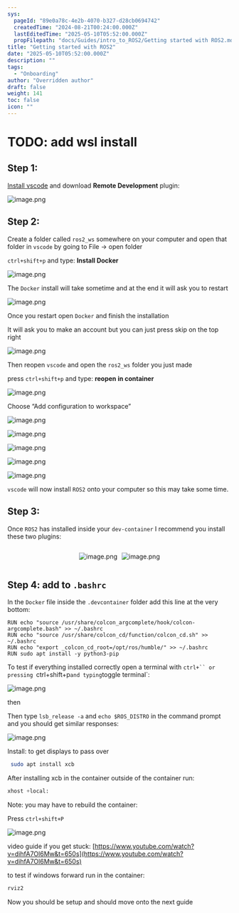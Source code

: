 ```yaml
---
sys:
  pageId: "89e0a78c-4e2b-4070-b327-d28cb0694742"
  createdTime: "2024-08-21T00:24:00.000Z"
  lastEditedTime: "2025-05-10T05:52:00.000Z"
  propFilepath: "docs/Guides/intro_to_ROS2/Getting started with ROS2.md"
title: "Getting started with ROS2"
date: "2025-05-10T05:52:00.000Z"
description: ""
tags:
  - "Onboarding"
author: "Overridden author"
draft: false
weight: 141
toc: false
icon: ""
---
```


# TODO: add wsl install

## Step 1:

[Install vscode](https://code.visualstudio.com/download) and download **Remote Development** plugin:

![image.png](https://prod-files-secure.s3.us-west-2.amazonaws.com/d518164a-d88e-44d1-a4ee-3adb3bd8bce0/efb52993-1881-4a40-b95e-6f020334f022/image.png?X-Amz-Algorithm=AWS4-HMAC-SHA256&X-Amz-Content-Sha256=UNSIGNED-PAYLOAD&X-Amz-Credential=ASIAZI2LB466SKRST642%2F20250510%2Fus-west-2%2Fs3%2Faws4_request&X-Amz-Date=20250510T061105Z&X-Amz-Expires=3600&X-Amz-Security-Token=IQoJb3JpZ2luX2VjEPb%2F%2F%2F%2F%2F%2F%2F%2F%2F%2FwEaCXVzLXdlc3QtMiJHMEUCIQCO3M4oa912g%2F2mCP5nYfeUZL%2BStoVwJdGctIKbfMEPMQIgex94NeFv6rGdPhbuSc198cKmCaziduSHfEJEhk3vpK0qiAQIn%2F%2F%2F%2F%2F%2F%2F%2F%2F%2F%2FARAAGgw2Mzc0MjMxODM4MDUiDN8qZM0Bsdj6yuO%2BnyrcA3gSjU5ueLSvOkEEg36eF37l3OwmdwZwXfLDlur8diOZdKvdsoVamoEMisDQLp5IbAuMFA07cuUqouo9Qv5L12cHrw7DU%2BenOBa9qjYRPTfy6I1uWIsdFy1TTyZakXglL7YekUsa9ve1LlfqN2D72RvyoDpDdBvwPkIR%2Fln6vcUlZf%2Bj9KkYhkSeSvIZu2Ml44e9wkzgFa6DXOM5hbsNkl1EeJmEyYCJ98ZyQ%2FoTQ2sHFg36NE2B1EdwagSwCsYVpz%2Bjb6tGUosBr%2Buy%2B5qcMAHiCHN%2Br44TZT3KmxIbK4BRZd%2FRZ0BINrA3Gr8Gp2sTkR2r9OZnKYn8FUbwEcIOPv%2FOtUVm%2FHMCuuRshyJ2amss6I%2FBY%2FvKbrZp7aSlf8LaPOISvuKmLVnmfTa1Yn1LzVQX9UAvxJBLeuMGsGl0NplGm3SRCfzJfjfoCsKhKpScHkcRw5wYt6vmSbrarNg97cJ4xUgA5a0o1Vcd8MbHJjXR4rT5Z6kdoVFMPHZr0jq8jFbBc6CVzguOz6YGLQxLnjTAdgd7kpmn%2Fyxl7nDVlLOYsE07Mw99ixwU09RlhbRHltxQwjtwO2nZ4KSbnoS1rsZ6y6dgh3KFv65%2BvuJ%2BrlT1Ej3gt%2Fwsz75QVU%2BaMJHW%2B8AGOqUBaB3LKyf2oc2AHRZWHyPSgts%2FptJ2r03Nn%2BVryc4UK9pz487F4NcEJtA1cnalo%2FLnKZOwkROFgeEP2xdTYv2FSmiG4NlHBvdpxvu7kNzRIxkZuSUrs6yTMANuu6Lb4E%2BfP3NF6fnf%2FSb5hDlQy50AY%2ButqMIzRaqd3%2B4Ebu5MWmvxOliVnfdXwvK8c%2BDG%2BsNek5uFM%2F9tPNZ5AzBfUn9%2B0G6NqjzA&X-Amz-Signature=27fb747bf271a0a4125ef1cf51cddeec052eeb9cc7ef4c2af4fad035266983ef&X-Amz-SignedHeaders=host&x-id=GetObject)

## Step 2:

Create a folder called `ros2_ws` somewhere on your computer and open that folder in `vscode` by going to File → open folder 

`ctrl+shift+p` and type: **Install Docker**

![image.png](https://prod-files-secure.s3.us-west-2.amazonaws.com/d518164a-d88e-44d1-a4ee-3adb3bd8bce0/2269dc0e-1cd5-47ff-bceb-c04ad9b2eab0/image.png?X-Amz-Algorithm=AWS4-HMAC-SHA256&X-Amz-Content-Sha256=UNSIGNED-PAYLOAD&X-Amz-Credential=ASIAZI2LB466SKRST642%2F20250510%2Fus-west-2%2Fs3%2Faws4_request&X-Amz-Date=20250510T061105Z&X-Amz-Expires=3600&X-Amz-Security-Token=IQoJb3JpZ2luX2VjEPb%2F%2F%2F%2F%2F%2F%2F%2F%2F%2FwEaCXVzLXdlc3QtMiJHMEUCIQCO3M4oa912g%2F2mCP5nYfeUZL%2BStoVwJdGctIKbfMEPMQIgex94NeFv6rGdPhbuSc198cKmCaziduSHfEJEhk3vpK0qiAQIn%2F%2F%2F%2F%2F%2F%2F%2F%2F%2F%2FARAAGgw2Mzc0MjMxODM4MDUiDN8qZM0Bsdj6yuO%2BnyrcA3gSjU5ueLSvOkEEg36eF37l3OwmdwZwXfLDlur8diOZdKvdsoVamoEMisDQLp5IbAuMFA07cuUqouo9Qv5L12cHrw7DU%2BenOBa9qjYRPTfy6I1uWIsdFy1TTyZakXglL7YekUsa9ve1LlfqN2D72RvyoDpDdBvwPkIR%2Fln6vcUlZf%2Bj9KkYhkSeSvIZu2Ml44e9wkzgFa6DXOM5hbsNkl1EeJmEyYCJ98ZyQ%2FoTQ2sHFg36NE2B1EdwagSwCsYVpz%2Bjb6tGUosBr%2Buy%2B5qcMAHiCHN%2Br44TZT3KmxIbK4BRZd%2FRZ0BINrA3Gr8Gp2sTkR2r9OZnKYn8FUbwEcIOPv%2FOtUVm%2FHMCuuRshyJ2amss6I%2FBY%2FvKbrZp7aSlf8LaPOISvuKmLVnmfTa1Yn1LzVQX9UAvxJBLeuMGsGl0NplGm3SRCfzJfjfoCsKhKpScHkcRw5wYt6vmSbrarNg97cJ4xUgA5a0o1Vcd8MbHJjXR4rT5Z6kdoVFMPHZr0jq8jFbBc6CVzguOz6YGLQxLnjTAdgd7kpmn%2Fyxl7nDVlLOYsE07Mw99ixwU09RlhbRHltxQwjtwO2nZ4KSbnoS1rsZ6y6dgh3KFv65%2BvuJ%2BrlT1Ej3gt%2Fwsz75QVU%2BaMJHW%2B8AGOqUBaB3LKyf2oc2AHRZWHyPSgts%2FptJ2r03Nn%2BVryc4UK9pz487F4NcEJtA1cnalo%2FLnKZOwkROFgeEP2xdTYv2FSmiG4NlHBvdpxvu7kNzRIxkZuSUrs6yTMANuu6Lb4E%2BfP3NF6fnf%2FSb5hDlQy50AY%2ButqMIzRaqd3%2B4Ebu5MWmvxOliVnfdXwvK8c%2BDG%2BsNek5uFM%2F9tPNZ5AzBfUn9%2B0G6NqjzA&X-Amz-Signature=79c9e2ca07a894f9b7b1ee81a02f0dd6faddcde463a57d1585a83ce6bbb4e562&X-Amz-SignedHeaders=host&x-id=GetObject)

The `Docker` install will take sometime and at the end it will ask you to restart

![image.png](https://prod-files-secure.s3.us-west-2.amazonaws.com/d518164a-d88e-44d1-a4ee-3adb3bd8bce0/ed233f78-be33-4b1f-b89c-9c346c0e961e/image.png?X-Amz-Algorithm=AWS4-HMAC-SHA256&X-Amz-Content-Sha256=UNSIGNED-PAYLOAD&X-Amz-Credential=ASIAZI2LB466SKRST642%2F20250510%2Fus-west-2%2Fs3%2Faws4_request&X-Amz-Date=20250510T061105Z&X-Amz-Expires=3600&X-Amz-Security-Token=IQoJb3JpZ2luX2VjEPb%2F%2F%2F%2F%2F%2F%2F%2F%2F%2FwEaCXVzLXdlc3QtMiJHMEUCIQCO3M4oa912g%2F2mCP5nYfeUZL%2BStoVwJdGctIKbfMEPMQIgex94NeFv6rGdPhbuSc198cKmCaziduSHfEJEhk3vpK0qiAQIn%2F%2F%2F%2F%2F%2F%2F%2F%2F%2F%2FARAAGgw2Mzc0MjMxODM4MDUiDN8qZM0Bsdj6yuO%2BnyrcA3gSjU5ueLSvOkEEg36eF37l3OwmdwZwXfLDlur8diOZdKvdsoVamoEMisDQLp5IbAuMFA07cuUqouo9Qv5L12cHrw7DU%2BenOBa9qjYRPTfy6I1uWIsdFy1TTyZakXglL7YekUsa9ve1LlfqN2D72RvyoDpDdBvwPkIR%2Fln6vcUlZf%2Bj9KkYhkSeSvIZu2Ml44e9wkzgFa6DXOM5hbsNkl1EeJmEyYCJ98ZyQ%2FoTQ2sHFg36NE2B1EdwagSwCsYVpz%2Bjb6tGUosBr%2Buy%2B5qcMAHiCHN%2Br44TZT3KmxIbK4BRZd%2FRZ0BINrA3Gr8Gp2sTkR2r9OZnKYn8FUbwEcIOPv%2FOtUVm%2FHMCuuRshyJ2amss6I%2FBY%2FvKbrZp7aSlf8LaPOISvuKmLVnmfTa1Yn1LzVQX9UAvxJBLeuMGsGl0NplGm3SRCfzJfjfoCsKhKpScHkcRw5wYt6vmSbrarNg97cJ4xUgA5a0o1Vcd8MbHJjXR4rT5Z6kdoVFMPHZr0jq8jFbBc6CVzguOz6YGLQxLnjTAdgd7kpmn%2Fyxl7nDVlLOYsE07Mw99ixwU09RlhbRHltxQwjtwO2nZ4KSbnoS1rsZ6y6dgh3KFv65%2BvuJ%2BrlT1Ej3gt%2Fwsz75QVU%2BaMJHW%2B8AGOqUBaB3LKyf2oc2AHRZWHyPSgts%2FptJ2r03Nn%2BVryc4UK9pz487F4NcEJtA1cnalo%2FLnKZOwkROFgeEP2xdTYv2FSmiG4NlHBvdpxvu7kNzRIxkZuSUrs6yTMANuu6Lb4E%2BfP3NF6fnf%2FSb5hDlQy50AY%2ButqMIzRaqd3%2B4Ebu5MWmvxOliVnfdXwvK8c%2BDG%2BsNek5uFM%2F9tPNZ5AzBfUn9%2B0G6NqjzA&X-Amz-Signature=b7d2888af59cca683e89d6d1acfbc5ca138389668837f3227b060e4b5da0955e&X-Amz-SignedHeaders=host&x-id=GetObject)

Once you restart open `Docker` and finish the installation

It will ask you to make an account but you can just press skip on the top right

![image.png](https://prod-files-secure.s3.us-west-2.amazonaws.com/d518164a-d88e-44d1-a4ee-3adb3bd8bce0/21010ad9-1659-4fd9-9f59-9932a09b2a3d/image.png?X-Amz-Algorithm=AWS4-HMAC-SHA256&X-Amz-Content-Sha256=UNSIGNED-PAYLOAD&X-Amz-Credential=ASIAZI2LB466SKRST642%2F20250510%2Fus-west-2%2Fs3%2Faws4_request&X-Amz-Date=20250510T061105Z&X-Amz-Expires=3600&X-Amz-Security-Token=IQoJb3JpZ2luX2VjEPb%2F%2F%2F%2F%2F%2F%2F%2F%2F%2FwEaCXVzLXdlc3QtMiJHMEUCIQCO3M4oa912g%2F2mCP5nYfeUZL%2BStoVwJdGctIKbfMEPMQIgex94NeFv6rGdPhbuSc198cKmCaziduSHfEJEhk3vpK0qiAQIn%2F%2F%2F%2F%2F%2F%2F%2F%2F%2F%2FARAAGgw2Mzc0MjMxODM4MDUiDN8qZM0Bsdj6yuO%2BnyrcA3gSjU5ueLSvOkEEg36eF37l3OwmdwZwXfLDlur8diOZdKvdsoVamoEMisDQLp5IbAuMFA07cuUqouo9Qv5L12cHrw7DU%2BenOBa9qjYRPTfy6I1uWIsdFy1TTyZakXglL7YekUsa9ve1LlfqN2D72RvyoDpDdBvwPkIR%2Fln6vcUlZf%2Bj9KkYhkSeSvIZu2Ml44e9wkzgFa6DXOM5hbsNkl1EeJmEyYCJ98ZyQ%2FoTQ2sHFg36NE2B1EdwagSwCsYVpz%2Bjb6tGUosBr%2Buy%2B5qcMAHiCHN%2Br44TZT3KmxIbK4BRZd%2FRZ0BINrA3Gr8Gp2sTkR2r9OZnKYn8FUbwEcIOPv%2FOtUVm%2FHMCuuRshyJ2amss6I%2FBY%2FvKbrZp7aSlf8LaPOISvuKmLVnmfTa1Yn1LzVQX9UAvxJBLeuMGsGl0NplGm3SRCfzJfjfoCsKhKpScHkcRw5wYt6vmSbrarNg97cJ4xUgA5a0o1Vcd8MbHJjXR4rT5Z6kdoVFMPHZr0jq8jFbBc6CVzguOz6YGLQxLnjTAdgd7kpmn%2Fyxl7nDVlLOYsE07Mw99ixwU09RlhbRHltxQwjtwO2nZ4KSbnoS1rsZ6y6dgh3KFv65%2BvuJ%2BrlT1Ej3gt%2Fwsz75QVU%2BaMJHW%2B8AGOqUBaB3LKyf2oc2AHRZWHyPSgts%2FptJ2r03Nn%2BVryc4UK9pz487F4NcEJtA1cnalo%2FLnKZOwkROFgeEP2xdTYv2FSmiG4NlHBvdpxvu7kNzRIxkZuSUrs6yTMANuu6Lb4E%2BfP3NF6fnf%2FSb5hDlQy50AY%2ButqMIzRaqd3%2B4Ebu5MWmvxOliVnfdXwvK8c%2BDG%2BsNek5uFM%2F9tPNZ5AzBfUn9%2B0G6NqjzA&X-Amz-Signature=db3484ebd6eac630002014a1a9c354ee9d5db08aeea435ffd62bd2ad56f1472b&X-Amz-SignedHeaders=host&x-id=GetObject)

Then reopen `vscode` and open the `ros2_ws` folder you just made

press `ctrl+shift+p` and type: **reopen in container**

![image.png](https://prod-files-secure.s3.us-west-2.amazonaws.com/d518164a-d88e-44d1-a4ee-3adb3bd8bce0/4e93b8c2-41ad-488c-8095-c74205196118/image.png?X-Amz-Algorithm=AWS4-HMAC-SHA256&X-Amz-Content-Sha256=UNSIGNED-PAYLOAD&X-Amz-Credential=ASIAZI2LB466SKRST642%2F20250510%2Fus-west-2%2Fs3%2Faws4_request&X-Amz-Date=20250510T061105Z&X-Amz-Expires=3600&X-Amz-Security-Token=IQoJb3JpZ2luX2VjEPb%2F%2F%2F%2F%2F%2F%2F%2F%2F%2FwEaCXVzLXdlc3QtMiJHMEUCIQCO3M4oa912g%2F2mCP5nYfeUZL%2BStoVwJdGctIKbfMEPMQIgex94NeFv6rGdPhbuSc198cKmCaziduSHfEJEhk3vpK0qiAQIn%2F%2F%2F%2F%2F%2F%2F%2F%2F%2F%2FARAAGgw2Mzc0MjMxODM4MDUiDN8qZM0Bsdj6yuO%2BnyrcA3gSjU5ueLSvOkEEg36eF37l3OwmdwZwXfLDlur8diOZdKvdsoVamoEMisDQLp5IbAuMFA07cuUqouo9Qv5L12cHrw7DU%2BenOBa9qjYRPTfy6I1uWIsdFy1TTyZakXglL7YekUsa9ve1LlfqN2D72RvyoDpDdBvwPkIR%2Fln6vcUlZf%2Bj9KkYhkSeSvIZu2Ml44e9wkzgFa6DXOM5hbsNkl1EeJmEyYCJ98ZyQ%2FoTQ2sHFg36NE2B1EdwagSwCsYVpz%2Bjb6tGUosBr%2Buy%2B5qcMAHiCHN%2Br44TZT3KmxIbK4BRZd%2FRZ0BINrA3Gr8Gp2sTkR2r9OZnKYn8FUbwEcIOPv%2FOtUVm%2FHMCuuRshyJ2amss6I%2FBY%2FvKbrZp7aSlf8LaPOISvuKmLVnmfTa1Yn1LzVQX9UAvxJBLeuMGsGl0NplGm3SRCfzJfjfoCsKhKpScHkcRw5wYt6vmSbrarNg97cJ4xUgA5a0o1Vcd8MbHJjXR4rT5Z6kdoVFMPHZr0jq8jFbBc6CVzguOz6YGLQxLnjTAdgd7kpmn%2Fyxl7nDVlLOYsE07Mw99ixwU09RlhbRHltxQwjtwO2nZ4KSbnoS1rsZ6y6dgh3KFv65%2BvuJ%2BrlT1Ej3gt%2Fwsz75QVU%2BaMJHW%2B8AGOqUBaB3LKyf2oc2AHRZWHyPSgts%2FptJ2r03Nn%2BVryc4UK9pz487F4NcEJtA1cnalo%2FLnKZOwkROFgeEP2xdTYv2FSmiG4NlHBvdpxvu7kNzRIxkZuSUrs6yTMANuu6Lb4E%2BfP3NF6fnf%2FSb5hDlQy50AY%2ButqMIzRaqd3%2B4Ebu5MWmvxOliVnfdXwvK8c%2BDG%2BsNek5uFM%2F9tPNZ5AzBfUn9%2B0G6NqjzA&X-Amz-Signature=a8a4d80da95e26721c28eae876f5636420e97032f0b554991c6dcab7f9e13e0b&X-Amz-SignedHeaders=host&x-id=GetObject)

Choose “Add configuration to workspace”

![image.png](https://prod-files-secure.s3.us-west-2.amazonaws.com/d518164a-d88e-44d1-a4ee-3adb3bd8bce0/9560b282-5060-4989-ba37-97e7b2c22476/image.png?X-Amz-Algorithm=AWS4-HMAC-SHA256&X-Amz-Content-Sha256=UNSIGNED-PAYLOAD&X-Amz-Credential=ASIAZI2LB466SKRST642%2F20250510%2Fus-west-2%2Fs3%2Faws4_request&X-Amz-Date=20250510T061105Z&X-Amz-Expires=3600&X-Amz-Security-Token=IQoJb3JpZ2luX2VjEPb%2F%2F%2F%2F%2F%2F%2F%2F%2F%2FwEaCXVzLXdlc3QtMiJHMEUCIQCO3M4oa912g%2F2mCP5nYfeUZL%2BStoVwJdGctIKbfMEPMQIgex94NeFv6rGdPhbuSc198cKmCaziduSHfEJEhk3vpK0qiAQIn%2F%2F%2F%2F%2F%2F%2F%2F%2F%2F%2FARAAGgw2Mzc0MjMxODM4MDUiDN8qZM0Bsdj6yuO%2BnyrcA3gSjU5ueLSvOkEEg36eF37l3OwmdwZwXfLDlur8diOZdKvdsoVamoEMisDQLp5IbAuMFA07cuUqouo9Qv5L12cHrw7DU%2BenOBa9qjYRPTfy6I1uWIsdFy1TTyZakXglL7YekUsa9ve1LlfqN2D72RvyoDpDdBvwPkIR%2Fln6vcUlZf%2Bj9KkYhkSeSvIZu2Ml44e9wkzgFa6DXOM5hbsNkl1EeJmEyYCJ98ZyQ%2FoTQ2sHFg36NE2B1EdwagSwCsYVpz%2Bjb6tGUosBr%2Buy%2B5qcMAHiCHN%2Br44TZT3KmxIbK4BRZd%2FRZ0BINrA3Gr8Gp2sTkR2r9OZnKYn8FUbwEcIOPv%2FOtUVm%2FHMCuuRshyJ2amss6I%2FBY%2FvKbrZp7aSlf8LaPOISvuKmLVnmfTa1Yn1LzVQX9UAvxJBLeuMGsGl0NplGm3SRCfzJfjfoCsKhKpScHkcRw5wYt6vmSbrarNg97cJ4xUgA5a0o1Vcd8MbHJjXR4rT5Z6kdoVFMPHZr0jq8jFbBc6CVzguOz6YGLQxLnjTAdgd7kpmn%2Fyxl7nDVlLOYsE07Mw99ixwU09RlhbRHltxQwjtwO2nZ4KSbnoS1rsZ6y6dgh3KFv65%2BvuJ%2BrlT1Ej3gt%2Fwsz75QVU%2BaMJHW%2B8AGOqUBaB3LKyf2oc2AHRZWHyPSgts%2FptJ2r03Nn%2BVryc4UK9pz487F4NcEJtA1cnalo%2FLnKZOwkROFgeEP2xdTYv2FSmiG4NlHBvdpxvu7kNzRIxkZuSUrs6yTMANuu6Lb4E%2BfP3NF6fnf%2FSb5hDlQy50AY%2ButqMIzRaqd3%2B4Ebu5MWmvxOliVnfdXwvK8c%2BDG%2BsNek5uFM%2F9tPNZ5AzBfUn9%2B0G6NqjzA&X-Amz-Signature=e1fa7594dd81e8a19002fe3e2876dd8ce5389023a1dc96370d9f45be601702c2&X-Amz-SignedHeaders=host&x-id=GetObject)

![image.png](https://prod-files-secure.s3.us-west-2.amazonaws.com/d518164a-d88e-44d1-a4ee-3adb3bd8bce0/2ee63f81-886b-48e8-a553-dc6e5eac99e4/image.png?X-Amz-Algorithm=AWS4-HMAC-SHA256&X-Amz-Content-Sha256=UNSIGNED-PAYLOAD&X-Amz-Credential=ASIAZI2LB466SKRST642%2F20250510%2Fus-west-2%2Fs3%2Faws4_request&X-Amz-Date=20250510T061105Z&X-Amz-Expires=3600&X-Amz-Security-Token=IQoJb3JpZ2luX2VjEPb%2F%2F%2F%2F%2F%2F%2F%2F%2F%2FwEaCXVzLXdlc3QtMiJHMEUCIQCO3M4oa912g%2F2mCP5nYfeUZL%2BStoVwJdGctIKbfMEPMQIgex94NeFv6rGdPhbuSc198cKmCaziduSHfEJEhk3vpK0qiAQIn%2F%2F%2F%2F%2F%2F%2F%2F%2F%2F%2FARAAGgw2Mzc0MjMxODM4MDUiDN8qZM0Bsdj6yuO%2BnyrcA3gSjU5ueLSvOkEEg36eF37l3OwmdwZwXfLDlur8diOZdKvdsoVamoEMisDQLp5IbAuMFA07cuUqouo9Qv5L12cHrw7DU%2BenOBa9qjYRPTfy6I1uWIsdFy1TTyZakXglL7YekUsa9ve1LlfqN2D72RvyoDpDdBvwPkIR%2Fln6vcUlZf%2Bj9KkYhkSeSvIZu2Ml44e9wkzgFa6DXOM5hbsNkl1EeJmEyYCJ98ZyQ%2FoTQ2sHFg36NE2B1EdwagSwCsYVpz%2Bjb6tGUosBr%2Buy%2B5qcMAHiCHN%2Br44TZT3KmxIbK4BRZd%2FRZ0BINrA3Gr8Gp2sTkR2r9OZnKYn8FUbwEcIOPv%2FOtUVm%2FHMCuuRshyJ2amss6I%2FBY%2FvKbrZp7aSlf8LaPOISvuKmLVnmfTa1Yn1LzVQX9UAvxJBLeuMGsGl0NplGm3SRCfzJfjfoCsKhKpScHkcRw5wYt6vmSbrarNg97cJ4xUgA5a0o1Vcd8MbHJjXR4rT5Z6kdoVFMPHZr0jq8jFbBc6CVzguOz6YGLQxLnjTAdgd7kpmn%2Fyxl7nDVlLOYsE07Mw99ixwU09RlhbRHltxQwjtwO2nZ4KSbnoS1rsZ6y6dgh3KFv65%2BvuJ%2BrlT1Ej3gt%2Fwsz75QVU%2BaMJHW%2B8AGOqUBaB3LKyf2oc2AHRZWHyPSgts%2FptJ2r03Nn%2BVryc4UK9pz487F4NcEJtA1cnalo%2FLnKZOwkROFgeEP2xdTYv2FSmiG4NlHBvdpxvu7kNzRIxkZuSUrs6yTMANuu6Lb4E%2BfP3NF6fnf%2FSb5hDlQy50AY%2ButqMIzRaqd3%2B4Ebu5MWmvxOliVnfdXwvK8c%2BDG%2BsNek5uFM%2F9tPNZ5AzBfUn9%2B0G6NqjzA&X-Amz-Signature=83d56b1e250aaf6a01439253dd262ac80656067cd1592c45ec697d793d806987&X-Amz-SignedHeaders=host&x-id=GetObject)

![image.png](https://prod-files-secure.s3.us-west-2.amazonaws.com/d518164a-d88e-44d1-a4ee-3adb3bd8bce0/ae1580b2-b048-407e-aed9-b584224a7a04/image.png?X-Amz-Algorithm=AWS4-HMAC-SHA256&X-Amz-Content-Sha256=UNSIGNED-PAYLOAD&X-Amz-Credential=ASIAZI2LB466SKRST642%2F20250510%2Fus-west-2%2Fs3%2Faws4_request&X-Amz-Date=20250510T061105Z&X-Amz-Expires=3600&X-Amz-Security-Token=IQoJb3JpZ2luX2VjEPb%2F%2F%2F%2F%2F%2F%2F%2F%2F%2FwEaCXVzLXdlc3QtMiJHMEUCIQCO3M4oa912g%2F2mCP5nYfeUZL%2BStoVwJdGctIKbfMEPMQIgex94NeFv6rGdPhbuSc198cKmCaziduSHfEJEhk3vpK0qiAQIn%2F%2F%2F%2F%2F%2F%2F%2F%2F%2F%2FARAAGgw2Mzc0MjMxODM4MDUiDN8qZM0Bsdj6yuO%2BnyrcA3gSjU5ueLSvOkEEg36eF37l3OwmdwZwXfLDlur8diOZdKvdsoVamoEMisDQLp5IbAuMFA07cuUqouo9Qv5L12cHrw7DU%2BenOBa9qjYRPTfy6I1uWIsdFy1TTyZakXglL7YekUsa9ve1LlfqN2D72RvyoDpDdBvwPkIR%2Fln6vcUlZf%2Bj9KkYhkSeSvIZu2Ml44e9wkzgFa6DXOM5hbsNkl1EeJmEyYCJ98ZyQ%2FoTQ2sHFg36NE2B1EdwagSwCsYVpz%2Bjb6tGUosBr%2Buy%2B5qcMAHiCHN%2Br44TZT3KmxIbK4BRZd%2FRZ0BINrA3Gr8Gp2sTkR2r9OZnKYn8FUbwEcIOPv%2FOtUVm%2FHMCuuRshyJ2amss6I%2FBY%2FvKbrZp7aSlf8LaPOISvuKmLVnmfTa1Yn1LzVQX9UAvxJBLeuMGsGl0NplGm3SRCfzJfjfoCsKhKpScHkcRw5wYt6vmSbrarNg97cJ4xUgA5a0o1Vcd8MbHJjXR4rT5Z6kdoVFMPHZr0jq8jFbBc6CVzguOz6YGLQxLnjTAdgd7kpmn%2Fyxl7nDVlLOYsE07Mw99ixwU09RlhbRHltxQwjtwO2nZ4KSbnoS1rsZ6y6dgh3KFv65%2BvuJ%2BrlT1Ej3gt%2Fwsz75QVU%2BaMJHW%2B8AGOqUBaB3LKyf2oc2AHRZWHyPSgts%2FptJ2r03Nn%2BVryc4UK9pz487F4NcEJtA1cnalo%2FLnKZOwkROFgeEP2xdTYv2FSmiG4NlHBvdpxvu7kNzRIxkZuSUrs6yTMANuu6Lb4E%2BfP3NF6fnf%2FSb5hDlQy50AY%2ButqMIzRaqd3%2B4Ebu5MWmvxOliVnfdXwvK8c%2BDG%2BsNek5uFM%2F9tPNZ5AzBfUn9%2B0G6NqjzA&X-Amz-Signature=37120949056a926d83a237df01731ecde77e38ee0470748fed92904f67469beb&X-Amz-SignedHeaders=host&x-id=GetObject)

![image.png](https://prod-files-secure.s3.us-west-2.amazonaws.com/d518164a-d88e-44d1-a4ee-3adb3bd8bce0/53255b28-f75e-430f-b9e3-c0ac8577e42b/image.png?X-Amz-Algorithm=AWS4-HMAC-SHA256&X-Amz-Content-Sha256=UNSIGNED-PAYLOAD&X-Amz-Credential=ASIAZI2LB466SKRST642%2F20250510%2Fus-west-2%2Fs3%2Faws4_request&X-Amz-Date=20250510T061105Z&X-Amz-Expires=3600&X-Amz-Security-Token=IQoJb3JpZ2luX2VjEPb%2F%2F%2F%2F%2F%2F%2F%2F%2F%2FwEaCXVzLXdlc3QtMiJHMEUCIQCO3M4oa912g%2F2mCP5nYfeUZL%2BStoVwJdGctIKbfMEPMQIgex94NeFv6rGdPhbuSc198cKmCaziduSHfEJEhk3vpK0qiAQIn%2F%2F%2F%2F%2F%2F%2F%2F%2F%2F%2FARAAGgw2Mzc0MjMxODM4MDUiDN8qZM0Bsdj6yuO%2BnyrcA3gSjU5ueLSvOkEEg36eF37l3OwmdwZwXfLDlur8diOZdKvdsoVamoEMisDQLp5IbAuMFA07cuUqouo9Qv5L12cHrw7DU%2BenOBa9qjYRPTfy6I1uWIsdFy1TTyZakXglL7YekUsa9ve1LlfqN2D72RvyoDpDdBvwPkIR%2Fln6vcUlZf%2Bj9KkYhkSeSvIZu2Ml44e9wkzgFa6DXOM5hbsNkl1EeJmEyYCJ98ZyQ%2FoTQ2sHFg36NE2B1EdwagSwCsYVpz%2Bjb6tGUosBr%2Buy%2B5qcMAHiCHN%2Br44TZT3KmxIbK4BRZd%2FRZ0BINrA3Gr8Gp2sTkR2r9OZnKYn8FUbwEcIOPv%2FOtUVm%2FHMCuuRshyJ2amss6I%2FBY%2FvKbrZp7aSlf8LaPOISvuKmLVnmfTa1Yn1LzVQX9UAvxJBLeuMGsGl0NplGm3SRCfzJfjfoCsKhKpScHkcRw5wYt6vmSbrarNg97cJ4xUgA5a0o1Vcd8MbHJjXR4rT5Z6kdoVFMPHZr0jq8jFbBc6CVzguOz6YGLQxLnjTAdgd7kpmn%2Fyxl7nDVlLOYsE07Mw99ixwU09RlhbRHltxQwjtwO2nZ4KSbnoS1rsZ6y6dgh3KFv65%2BvuJ%2BrlT1Ej3gt%2Fwsz75QVU%2BaMJHW%2B8AGOqUBaB3LKyf2oc2AHRZWHyPSgts%2FptJ2r03Nn%2BVryc4UK9pz487F4NcEJtA1cnalo%2FLnKZOwkROFgeEP2xdTYv2FSmiG4NlHBvdpxvu7kNzRIxkZuSUrs6yTMANuu6Lb4E%2BfP3NF6fnf%2FSb5hDlQy50AY%2ButqMIzRaqd3%2B4Ebu5MWmvxOliVnfdXwvK8c%2BDG%2BsNek5uFM%2F9tPNZ5AzBfUn9%2B0G6NqjzA&X-Amz-Signature=2151e825a35f517d6ca2c728e01bc91e2b153c0c5e8e08e04f4900307929f540&X-Amz-SignedHeaders=host&x-id=GetObject)

![image.png](https://prod-files-secure.s3.us-west-2.amazonaws.com/d518164a-d88e-44d1-a4ee-3adb3bd8bce0/7c562767-5af9-4ffb-97d1-327bcdf4ee00/image.png?X-Amz-Algorithm=AWS4-HMAC-SHA256&X-Amz-Content-Sha256=UNSIGNED-PAYLOAD&X-Amz-Credential=ASIAZI2LB466SKRST642%2F20250510%2Fus-west-2%2Fs3%2Faws4_request&X-Amz-Date=20250510T061105Z&X-Amz-Expires=3600&X-Amz-Security-Token=IQoJb3JpZ2luX2VjEPb%2F%2F%2F%2F%2F%2F%2F%2F%2F%2FwEaCXVzLXdlc3QtMiJHMEUCIQCO3M4oa912g%2F2mCP5nYfeUZL%2BStoVwJdGctIKbfMEPMQIgex94NeFv6rGdPhbuSc198cKmCaziduSHfEJEhk3vpK0qiAQIn%2F%2F%2F%2F%2F%2F%2F%2F%2F%2F%2FARAAGgw2Mzc0MjMxODM4MDUiDN8qZM0Bsdj6yuO%2BnyrcA3gSjU5ueLSvOkEEg36eF37l3OwmdwZwXfLDlur8diOZdKvdsoVamoEMisDQLp5IbAuMFA07cuUqouo9Qv5L12cHrw7DU%2BenOBa9qjYRPTfy6I1uWIsdFy1TTyZakXglL7YekUsa9ve1LlfqN2D72RvyoDpDdBvwPkIR%2Fln6vcUlZf%2Bj9KkYhkSeSvIZu2Ml44e9wkzgFa6DXOM5hbsNkl1EeJmEyYCJ98ZyQ%2FoTQ2sHFg36NE2B1EdwagSwCsYVpz%2Bjb6tGUosBr%2Buy%2B5qcMAHiCHN%2Br44TZT3KmxIbK4BRZd%2FRZ0BINrA3Gr8Gp2sTkR2r9OZnKYn8FUbwEcIOPv%2FOtUVm%2FHMCuuRshyJ2amss6I%2FBY%2FvKbrZp7aSlf8LaPOISvuKmLVnmfTa1Yn1LzVQX9UAvxJBLeuMGsGl0NplGm3SRCfzJfjfoCsKhKpScHkcRw5wYt6vmSbrarNg97cJ4xUgA5a0o1Vcd8MbHJjXR4rT5Z6kdoVFMPHZr0jq8jFbBc6CVzguOz6YGLQxLnjTAdgd7kpmn%2Fyxl7nDVlLOYsE07Mw99ixwU09RlhbRHltxQwjtwO2nZ4KSbnoS1rsZ6y6dgh3KFv65%2BvuJ%2BrlT1Ej3gt%2Fwsz75QVU%2BaMJHW%2B8AGOqUBaB3LKyf2oc2AHRZWHyPSgts%2FptJ2r03Nn%2BVryc4UK9pz487F4NcEJtA1cnalo%2FLnKZOwkROFgeEP2xdTYv2FSmiG4NlHBvdpxvu7kNzRIxkZuSUrs6yTMANuu6Lb4E%2BfP3NF6fnf%2FSb5hDlQy50AY%2ButqMIzRaqd3%2B4Ebu5MWmvxOliVnfdXwvK8c%2BDG%2BsNek5uFM%2F9tPNZ5AzBfUn9%2B0G6NqjzA&X-Amz-Signature=47d6ac575408a1cf740c58e7212de22c2d16739b09c89da263491d16326e2e1b&X-Amz-SignedHeaders=host&x-id=GetObject)

`vscode` will now install `ROS2` onto your computer so this may take some time.

## Step 3:

Once `ROS2` has installed inside your `dev-container` I recommend you install these two plugins:

<div style="display: flex;flex-direction: row; column-gap:10px; max-width: 630px;justify-content: center;">
<div>

![image.png](https://prod-files-secure.s3.us-west-2.amazonaws.com/d518164a-d88e-44d1-a4ee-3adb3bd8bce0/3fc3d550-5a54-4ba1-ba6b-faa01cdb7369/image.png?X-Amz-Algorithm=AWS4-HMAC-SHA256&X-Amz-Content-Sha256=UNSIGNED-PAYLOAD&X-Amz-Credential=ASIAZI2LB466QHKW3SP6%2F20250510%2Fus-west-2%2Fs3%2Faws4_request&X-Amz-Date=20250510T061110Z&X-Amz-Expires=3600&X-Amz-Security-Token=IQoJb3JpZ2luX2VjEPb%2F%2F%2F%2F%2F%2F%2F%2F%2F%2FwEaCXVzLXdlc3QtMiJHMEUCIBJK43FsFos70s9bQSJ4RNNK2F%2F8T7nsc5LrTr7EEJClAiEAxi58SaNm6dxhqmaD3Rakri0zltwSetJ7bHAulFYsrAIqiAQIn%2F%2F%2F%2F%2F%2F%2F%2F%2F%2F%2FARAAGgw2Mzc0MjMxODM4MDUiDIN1FvFXuq%2B8LMbfGSrcA2P%2F0HZA82SlZeaMSVeYohVwLCghfPkOLtCBSMCxxvui3HnIx9CJ1noFOjz9lGYmOI9yjQMtBIyOsulXQfNmxLtWOC7EVfFgQMktD%2BLlq6S0c2y2TMPAi%2B4pbqi4ZflIjOiXUWGrhVCJc%2BbYdxoCV4y5Mgi63kA6MCIveGHPHMcnwzVZ3CX%2FaK6CYPC5q3ZfKPqEb3GFGdpk3cvwlis4IIrFtjxG1tIxo6rlmKrqxJvviekx3QbolPmcCZmzpILHMq2DG2PVspOnQaEhQ%2FBDSIeprLSbHGS04Lc3d1ixjwGSrIeD7RD%2F1O7zsdT6aigpyqn9xxt6xSuNufQnyCe%2BuxYS4l%2BKeuO1C3z5x%2F7dulSwgaKQdRCzodpeGMhG0Nf9bD%2FFrTQ7YZi3l6EeLCtSGuLnIFdW9pN73jTKa2Z%2BEUU8HXHcV3eYP9zdR31uPBUjd4r3vwOK6atRlyLyS45QYrXFIdpX9GcprWqUTxlWH3pUbVP%2Ff2a8uzDzPdu3fBH7WxfeZZ6Fof0KvEtv2ahZzPMaFz%2FgpKeFx4BlIa8DAKOxpQOnfi3Rt52Yt3lg5lW0EmrqIDjg%2BOsE9InE0xNSDq%2B2OUgnGVC3qjxHS93VwneykZy4K09YF83eZ3rDMLrW%2B8AGOqUBRoktEe9dzcgMEB%2FPZr%2BL5jI%2FcniOUIOwHFbtfHXJX2wEYeVk57GKfXSso10q9JNWS5NYRHT5nTrffN30TE%2BgdiUicbwxj7cjNvy9u6KiubIpYcLHAPGLfkU54OFkF78amXhPzlj2je9ai%2BHbCPLOEU5G1b0pG2ZBzrwDCRbVSeNGdqXiIFiZScH%2BgXyptOJtDAt2%2BOvYHFmbfmQQpltfYBtplWoQ&X-Amz-Signature=289a2730e0b2ef40db643ea1f160f0ea023cdc25fb10fb8f4ad439575baa0567&X-Amz-SignedHeaders=host&x-id=GetObject)

</div>
<div>

![image.png](https://prod-files-secure.s3.us-west-2.amazonaws.com/d518164a-d88e-44d1-a4ee-3adb3bd8bce0/d994cc66-13c2-4093-a5a3-f84cf4601a82/image.png?X-Amz-Algorithm=AWS4-HMAC-SHA256&X-Amz-Content-Sha256=UNSIGNED-PAYLOAD&X-Amz-Credential=ASIAZI2LB466Q63J46G5%2F20250510%2Fus-west-2%2Fs3%2Faws4_request&X-Amz-Date=20250510T061110Z&X-Amz-Expires=3600&X-Amz-Security-Token=IQoJb3JpZ2luX2VjEPb%2F%2F%2F%2F%2F%2F%2F%2F%2F%2FwEaCXVzLXdlc3QtMiJHMEUCIQD%2Bwq%2BsQRBBADnQX%2Bf7qcUIZdPbktDArUe3eccAfUPRZAIgCfmIdJP0sUw%2FhwL4THxn%2FeMafaMoJyysD8peZfaZrBUqiAQIn%2F%2F%2F%2F%2F%2F%2F%2F%2F%2F%2FARAAGgw2Mzc0MjMxODM4MDUiDEnUmj%2FD4MIwLTeRRircA0uJ6sKRUeM2F70DXImkCN4Rjh5AW%2FAhNxt8Dgrp1vneVzRWQitkx0pVxgFPjFv5grd0nU9MTrGUMAoAwt1g%2FYCvSgd%2B1rciWfqkpHq%2FsFzIwp9A6xsOU%2Btxt4B8%2B2l%2Fpw5wCDFPdmOvilOngh%2BgDo%2B4DkI1%2FnosRBWpF7IRi6%2B%2FRO96u2dR45QcJ4HBHzxkNN90Tb%2BLcovaV%2BsKUDs1eEbLZBVn2z1UenfGLybPfmGLy2Pmwv2Gmu%2BtPog3H1SX7Pigt%2BIL674eC2cqpkDburIuhYZAJg4n4XqRTgR2z0Ehpi%2FM8PgweslqHTUNYPx70TDIw0RHq5XYsKQmU54c6ifgA7EUTVoa7iy4ZXUf5SqP9ObyqEJbvTIw9NIwKmymQ%2BrHZgUWpmTEmSxoTh9v3SlDc%2FRon58Dz4BPaLnAAfoP7VZAvNniv2D0JmxTym%2Bych5%2FH4NdxvF4lnPToW%2FksHeEMNYWioMugrb4jQJbodgn%2F%2B0ICriYg68sbCRkJ%2BSYx6ZmzQxYfbwmNhSPuWRVgY3bzOAkH%2BGb6PRWtHLi9rTMNpFjtDVyGL%2B4Oey3g%2F7zw0u6dQ%2FCpoKGmluLcxuo%2BRl5IuDW761tHE9SlHJFLv8hAdLUaiqo2k0XT%2BtrML3W%2B8AGOqUB6swjmTf%2FkcSUpJevif3mX3yKSwoVn6ThrqDjZSEShArbF4qQlZIN2xYF5WPgY1ZN6sPRSbvuUwv6HvMXdqw60zS6SM2wgCTiiNIF3uxwHJuzPy2K0%2BvRlNlyDCz9%2BkXlTZEtLhS%2FU1TP4NRv9f5QiR%2FCmzpzcsH0dnOv0VKEe5YuSoUCAKO8qMSgQe8zeomI0huK0pq5Euc7LreVKUlD%2FMlttljY&X-Amz-Signature=6d8a8a065ebe8bf3c4a10c71713e33bd8f84b11ceeea1e773698b5404c564260&X-Amz-SignedHeaders=host&x-id=GetObject)

</div>
</div>

## Step 4: add to `.bashrc`

In the `Docker` file inside the `.devcontainer` folder add this line at the very bottom: 

```docker
RUN echo "source /usr/share/colcon_argcomplete/hook/colcon-argcomplete.bash" >> ~/.bashrc
RUN echo "source /usr/share/colcon_cd/function/colcon_cd.sh" >> ~/.bashrc
RUN echo "export _colcon_cd_root=/opt/ros/humble/" >> ~/.bashrc
RUN sudo apt install -y python3-pip 
```

To test if everything installed correctly open a terminal with `ctrl+`` or pressing `ctrl+shift+p` and typing `toggle terminal`:

![image.png](https://prod-files-secure.s3.us-west-2.amazonaws.com/d518164a-d88e-44d1-a4ee-3adb3bd8bce0/6a4943d8-b04e-4c02-9a58-775f3384d1a5/image.png?X-Amz-Algorithm=AWS4-HMAC-SHA256&X-Amz-Content-Sha256=UNSIGNED-PAYLOAD&X-Amz-Credential=ASIAZI2LB466SKRST642%2F20250510%2Fus-west-2%2Fs3%2Faws4_request&X-Amz-Date=20250510T061105Z&X-Amz-Expires=3600&X-Amz-Security-Token=IQoJb3JpZ2luX2VjEPb%2F%2F%2F%2F%2F%2F%2F%2F%2F%2FwEaCXVzLXdlc3QtMiJHMEUCIQCO3M4oa912g%2F2mCP5nYfeUZL%2BStoVwJdGctIKbfMEPMQIgex94NeFv6rGdPhbuSc198cKmCaziduSHfEJEhk3vpK0qiAQIn%2F%2F%2F%2F%2F%2F%2F%2F%2F%2F%2FARAAGgw2Mzc0MjMxODM4MDUiDN8qZM0Bsdj6yuO%2BnyrcA3gSjU5ueLSvOkEEg36eF37l3OwmdwZwXfLDlur8diOZdKvdsoVamoEMisDQLp5IbAuMFA07cuUqouo9Qv5L12cHrw7DU%2BenOBa9qjYRPTfy6I1uWIsdFy1TTyZakXglL7YekUsa9ve1LlfqN2D72RvyoDpDdBvwPkIR%2Fln6vcUlZf%2Bj9KkYhkSeSvIZu2Ml44e9wkzgFa6DXOM5hbsNkl1EeJmEyYCJ98ZyQ%2FoTQ2sHFg36NE2B1EdwagSwCsYVpz%2Bjb6tGUosBr%2Buy%2B5qcMAHiCHN%2Br44TZT3KmxIbK4BRZd%2FRZ0BINrA3Gr8Gp2sTkR2r9OZnKYn8FUbwEcIOPv%2FOtUVm%2FHMCuuRshyJ2amss6I%2FBY%2FvKbrZp7aSlf8LaPOISvuKmLVnmfTa1Yn1LzVQX9UAvxJBLeuMGsGl0NplGm3SRCfzJfjfoCsKhKpScHkcRw5wYt6vmSbrarNg97cJ4xUgA5a0o1Vcd8MbHJjXR4rT5Z6kdoVFMPHZr0jq8jFbBc6CVzguOz6YGLQxLnjTAdgd7kpmn%2Fyxl7nDVlLOYsE07Mw99ixwU09RlhbRHltxQwjtwO2nZ4KSbnoS1rsZ6y6dgh3KFv65%2BvuJ%2BrlT1Ej3gt%2Fwsz75QVU%2BaMJHW%2B8AGOqUBaB3LKyf2oc2AHRZWHyPSgts%2FptJ2r03Nn%2BVryc4UK9pz487F4NcEJtA1cnalo%2FLnKZOwkROFgeEP2xdTYv2FSmiG4NlHBvdpxvu7kNzRIxkZuSUrs6yTMANuu6Lb4E%2BfP3NF6fnf%2FSb5hDlQy50AY%2ButqMIzRaqd3%2B4Ebu5MWmvxOliVnfdXwvK8c%2BDG%2BsNek5uFM%2F9tPNZ5AzBfUn9%2B0G6NqjzA&X-Amz-Signature=deef892d9bdc130ae7829fb9fcf7054d8b52f4296b438032e9c5e02edab99721&X-Amz-SignedHeaders=host&x-id=GetObject)

then 

Then type `lsb_release -a` and `echo $ROS_DISTRO` in the command prompt and you should get similar responses:

![image.png](https://prod-files-secure.s3.us-west-2.amazonaws.com/d518164a-d88e-44d1-a4ee-3adb3bd8bce0/3e635dec-a805-4e85-8b9e-d000e5b71a4e/image.png?X-Amz-Algorithm=AWS4-HMAC-SHA256&X-Amz-Content-Sha256=UNSIGNED-PAYLOAD&X-Amz-Credential=ASIAZI2LB466SKRST642%2F20250510%2Fus-west-2%2Fs3%2Faws4_request&X-Amz-Date=20250510T061105Z&X-Amz-Expires=3600&X-Amz-Security-Token=IQoJb3JpZ2luX2VjEPb%2F%2F%2F%2F%2F%2F%2F%2F%2F%2FwEaCXVzLXdlc3QtMiJHMEUCIQCO3M4oa912g%2F2mCP5nYfeUZL%2BStoVwJdGctIKbfMEPMQIgex94NeFv6rGdPhbuSc198cKmCaziduSHfEJEhk3vpK0qiAQIn%2F%2F%2F%2F%2F%2F%2F%2F%2F%2F%2FARAAGgw2Mzc0MjMxODM4MDUiDN8qZM0Bsdj6yuO%2BnyrcA3gSjU5ueLSvOkEEg36eF37l3OwmdwZwXfLDlur8diOZdKvdsoVamoEMisDQLp5IbAuMFA07cuUqouo9Qv5L12cHrw7DU%2BenOBa9qjYRPTfy6I1uWIsdFy1TTyZakXglL7YekUsa9ve1LlfqN2D72RvyoDpDdBvwPkIR%2Fln6vcUlZf%2Bj9KkYhkSeSvIZu2Ml44e9wkzgFa6DXOM5hbsNkl1EeJmEyYCJ98ZyQ%2FoTQ2sHFg36NE2B1EdwagSwCsYVpz%2Bjb6tGUosBr%2Buy%2B5qcMAHiCHN%2Br44TZT3KmxIbK4BRZd%2FRZ0BINrA3Gr8Gp2sTkR2r9OZnKYn8FUbwEcIOPv%2FOtUVm%2FHMCuuRshyJ2amss6I%2FBY%2FvKbrZp7aSlf8LaPOISvuKmLVnmfTa1Yn1LzVQX9UAvxJBLeuMGsGl0NplGm3SRCfzJfjfoCsKhKpScHkcRw5wYt6vmSbrarNg97cJ4xUgA5a0o1Vcd8MbHJjXR4rT5Z6kdoVFMPHZr0jq8jFbBc6CVzguOz6YGLQxLnjTAdgd7kpmn%2Fyxl7nDVlLOYsE07Mw99ixwU09RlhbRHltxQwjtwO2nZ4KSbnoS1rsZ6y6dgh3KFv65%2BvuJ%2BrlT1Ej3gt%2Fwsz75QVU%2BaMJHW%2B8AGOqUBaB3LKyf2oc2AHRZWHyPSgts%2FptJ2r03Nn%2BVryc4UK9pz487F4NcEJtA1cnalo%2FLnKZOwkROFgeEP2xdTYv2FSmiG4NlHBvdpxvu7kNzRIxkZuSUrs6yTMANuu6Lb4E%2BfP3NF6fnf%2FSb5hDlQy50AY%2ButqMIzRaqd3%2B4Ebu5MWmvxOliVnfdXwvK8c%2BDG%2BsNek5uFM%2F9tPNZ5AzBfUn9%2B0G6NqjzA&X-Amz-Signature=7604e58252a5282f07e8fdace48cb12c4b4cff62bb3dd935b5f77a1cb33cc455&X-Amz-SignedHeaders=host&x-id=GetObject)

Install:  to get displays to pass over

```bash
 sudo apt install xcb
```

After installing xcb in the container outside of the container run:

```python
xhost +local:
```

Note: you may have to rebuild the container:

Press `ctrl+shift+P`

![image.png](https://prod-files-secure.s3.us-west-2.amazonaws.com/d518164a-d88e-44d1-a4ee-3adb3bd8bce0/6c2be660-2618-4c38-9c26-53554f7a0b7b/image.png?X-Amz-Algorithm=AWS4-HMAC-SHA256&X-Amz-Content-Sha256=UNSIGNED-PAYLOAD&X-Amz-Credential=ASIAZI2LB466SKRST642%2F20250510%2Fus-west-2%2Fs3%2Faws4_request&X-Amz-Date=20250510T061105Z&X-Amz-Expires=3600&X-Amz-Security-Token=IQoJb3JpZ2luX2VjEPb%2F%2F%2F%2F%2F%2F%2F%2F%2F%2FwEaCXVzLXdlc3QtMiJHMEUCIQCO3M4oa912g%2F2mCP5nYfeUZL%2BStoVwJdGctIKbfMEPMQIgex94NeFv6rGdPhbuSc198cKmCaziduSHfEJEhk3vpK0qiAQIn%2F%2F%2F%2F%2F%2F%2F%2F%2F%2F%2FARAAGgw2Mzc0MjMxODM4MDUiDN8qZM0Bsdj6yuO%2BnyrcA3gSjU5ueLSvOkEEg36eF37l3OwmdwZwXfLDlur8diOZdKvdsoVamoEMisDQLp5IbAuMFA07cuUqouo9Qv5L12cHrw7DU%2BenOBa9qjYRPTfy6I1uWIsdFy1TTyZakXglL7YekUsa9ve1LlfqN2D72RvyoDpDdBvwPkIR%2Fln6vcUlZf%2Bj9KkYhkSeSvIZu2Ml44e9wkzgFa6DXOM5hbsNkl1EeJmEyYCJ98ZyQ%2FoTQ2sHFg36NE2B1EdwagSwCsYVpz%2Bjb6tGUosBr%2Buy%2B5qcMAHiCHN%2Br44TZT3KmxIbK4BRZd%2FRZ0BINrA3Gr8Gp2sTkR2r9OZnKYn8FUbwEcIOPv%2FOtUVm%2FHMCuuRshyJ2amss6I%2FBY%2FvKbrZp7aSlf8LaPOISvuKmLVnmfTa1Yn1LzVQX9UAvxJBLeuMGsGl0NplGm3SRCfzJfjfoCsKhKpScHkcRw5wYt6vmSbrarNg97cJ4xUgA5a0o1Vcd8MbHJjXR4rT5Z6kdoVFMPHZr0jq8jFbBc6CVzguOz6YGLQxLnjTAdgd7kpmn%2Fyxl7nDVlLOYsE07Mw99ixwU09RlhbRHltxQwjtwO2nZ4KSbnoS1rsZ6y6dgh3KFv65%2BvuJ%2BrlT1Ej3gt%2Fwsz75QVU%2BaMJHW%2B8AGOqUBaB3LKyf2oc2AHRZWHyPSgts%2FptJ2r03Nn%2BVryc4UK9pz487F4NcEJtA1cnalo%2FLnKZOwkROFgeEP2xdTYv2FSmiG4NlHBvdpxvu7kNzRIxkZuSUrs6yTMANuu6Lb4E%2BfP3NF6fnf%2FSb5hDlQy50AY%2ButqMIzRaqd3%2B4Ebu5MWmvxOliVnfdXwvK8c%2BDG%2BsNek5uFM%2F9tPNZ5AzBfUn9%2B0G6NqjzA&X-Amz-Signature=1991d30f76892a84c26e6e9ef19d0ea8d8a1c2a2faaa234e42d46274e38f4ba3&X-Amz-SignedHeaders=host&x-id=GetObject)

video guide if you get stuck: [https://www.youtube.com/watch?v=dihfA7Ol6Mw&t=650s](https://www.youtube.com/watch?v=dihfA7Ol6Mw&t=650s)

to test if windows forward run in the container:

```bash
rviz2
```

Now you should be setup and should move onto the next guide 
